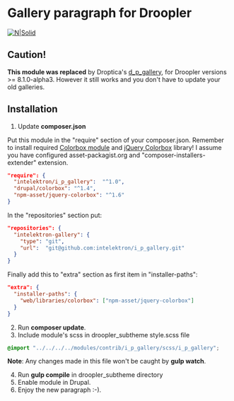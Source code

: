 # Gallery paragraph for Droopler #
[![N|Solid](http://intelektron.pl/logo.svg)](http://intelektron.pl)

## Caution! ##

**This module was replaced** by Droptica's [d_p_gallery](https://github.com/droptica/d_p_gallery), for Droopler versions >= 8.1.0-alpha3. However it still works and you don't have to update your old galleries.

## Installation ##

1. Update **composer.json**

Put this module in the "require" section of your composer.json. Remember to install required [Colorbox module](https://www.drupal.org/project/colorbox) and [jQuery Colorbox](https://github.com/jackmoore/colorbox) library! I assume you have configured asset-packagist.org and "composer-installers-extender" extension.

```json
"require": {
  "intelektron/i_p_gallery":  "^1.0",
  "drupal/colorbox": "^1.4",
  "npm-asset/jquery-colorbox": "^1.6"
}
```

In the "repositories" section put:

```json
"repositories": {
  "intelektron-gallery": {
    "type": "git",
    "url":  "git@github.com:intelektron/i_p_gallery.git"
  }
}
```

Finally add this to "extra" section as first item in "installer-paths":

```json
"extra": {
  "installer-paths": {
    "web/libraries/colorbox": ["npm-asset/jquery-colorbox"]
  }
}
```

2. Run **composer update**.
3. Include module's scss in droopler_subtheme style.scss file

```scss
@import "../../../../modules/contrib/i_p_gallery/scss/i_p_gallery";
```

**Note**: Any changes made in this file won't be caught by **gulp watch**.

4. Run **gulp compile** in droopler_subtheme directory
5. Enable module in Drupal.
6. Enjoy the new paragraph :-).
